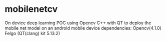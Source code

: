 # mobilenetcv

On device deep learning POC using Opencv C++ with QT to deploy the mobile net model on an android mobile device
dependencies:
  Opencv(4.1.0)
  Felgo (QT(clang) kit 5.13.2)
